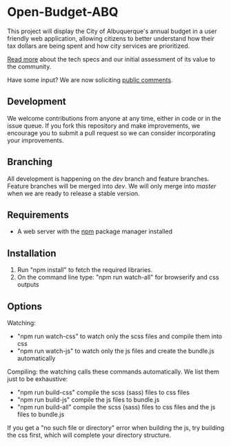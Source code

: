 # Open-Budget-ABQ
This project will display the City of Albuquerque's annual budget in a user friendly web application, allowing citizens to better understand how their tax dollars are being spent and how city services are prioritized.

[Read more](https://docs.google.com/document/d/1_QMtesnSFiEhv_ZucwbfkAF0KcPpEsH99120LpU0des/edit) about the tech specs and our initial assessment of its value to the community.

Have some input? We are now soliciting [public comments](https://docs.google.com/document/d/1YGKSBixl7ap8Guoc9gV9pOcMHypVItcUoUlfxCoY7Eo/edit?usp=sharing).

## Development

We welcome contributions from anyone at any time, either in code or in the issue queue. If you fork this repository and make improvements, we encourage you to submit a pull request so we can consider incorporating your improvements.

## Branching 

All development is happening on the *dev* branch and feature branches. Feature branches will be merged into *dev*. We will only merge into *master* when we are ready to release a stable version.

## Requirements
* A web server with the [npm](https://www.npmjs.com/) package manager installed


## Installation
1. Run "npm install" to fetch the required libraries.
2. On the command line type: "npm run watch-all" for browserify and css outputs

## Options

Watching:
* "npm run watch-css" to watch only the scss files and compile them into css
* "npm run watch-js" to watch only the js files and create the bundle.js automatically

Compiling: the watching calls these commands automatically. We list them just to be exhaustive:
* "npm run build-css" compile the scss (sass) files to css files
* "npm run build-js" compile the js files to bundle.js
* "npm run build-all" compile the scss (sass) files to css files and the js files to bundle.js

If you get a "no such file or directory" error when building the js, try building the css first, which will complete your directory structure.